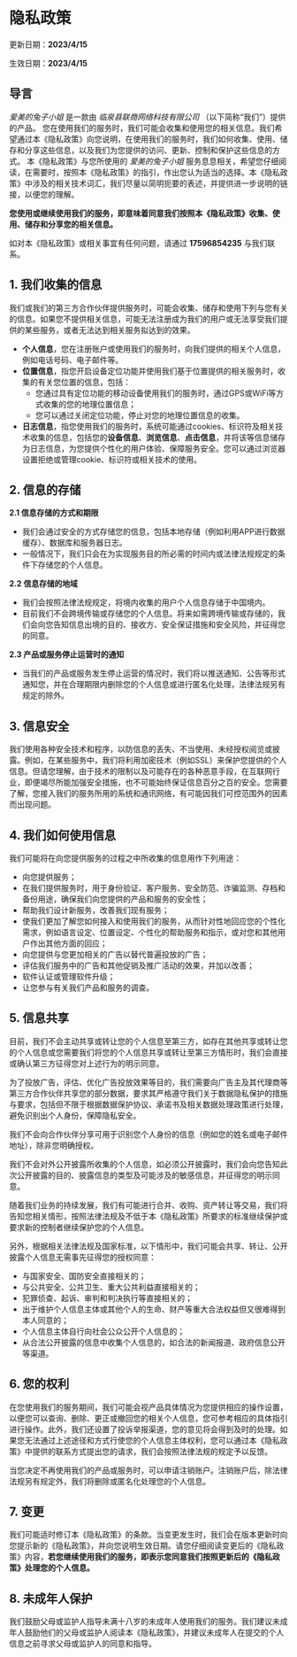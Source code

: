 # 隐私政策

更新日期：**2023/4/15**

生效日期：**2023/4/15**

## 导言

_爱美的兔子小姐_ 是一款由 _临泉县联商网络科技有限公司_ （以下简称“我们”）提供的产品。 您在使用我们的服务时，我们可能会收集和使用您的相关信息。我们希望通过本《隐私政策》向您说明，在使用我们的服务时，我们如何收集、使用、储存和分享这些信息，以及我们为您提供的访问、更新、控制和保护这些信息的方式。 本《隐私政策》与您所使用的 _爱美的兔子小姐_ 服务息息相关，希望您仔细阅读，在需要时，按照本《隐私政策》的指引，作出您认为适当的选择。本《隐私政策》中涉及的相关技术词汇，我们尽量以简明扼要的表述，并提供进一步说明的链接，以便您的理解。

**您使用或继续使用我们的服务，即意味着同意我们按照本《隐私政策》收集、使用、储存和分享您的相关信息。**

如对本《隐私政策》或相关事宜有任何问题，请通过 **17596854235** 与我们联系。

## 1\. 我们收集的信息

我们或我们的第三方合作伙伴提供服务时，可能会收集、储存和使用下列与您有关的信息。如果您不提供相关信息，可能无法注册成为我们的用户或无法享受我们提供的某些服务，或者无法达到相关服务拟达到的效果。

*   **个人信息**，您在注册账户或使用我们的服务时，向我们提供的相关个人信息，例如电话号码、电子邮件等。
*   **位置信息**，指您开启设备定位功能并使用我们基于位置提供的相关服务时，收集的有关您位置的信息，包括：
    *   您通过具有定位功能的移动设备使用我们的服务时，通过GPS或WiFi等方式收集的您的地理位置信息；
    *   您可以通过关闭定位功能，停止对您的地理位置信息的收集。
*   **日志信息**，指您使用我们的服务时，系统可能通过cookies、标识符及相关技术收集的信息，包括您的**设备信息**、**浏览信息**、**点击信息**，并将该等信息储存为日志信息，为您提供个性化的用户体验、保障服务安全。您可以通过浏览器设置拒绝或管理cookie、标识符或相关技术的使用。

## 2\. 信息的存储

**2.1 信息存储的方式和期限**

*   我们会通过安全的方式存储您的信息，包括本地存储（例如利用APP进行数据缓存）、数据库和服务器日志。
*   一般情况下，我们只会在为实现服务目的所必需的时间内或法律法规规定的条件下存储您的个人信息。

**2.2 信息存储的地域**

*   我们会按照法律法规规定，将境内收集的用户个人信息存储于中国境内。
*   目前我们不会跨境传输或存储您的个人信息。将来如需跨境传输或存储的，我们会向您告知信息出境的目的、接收方、安全保证措施和安全风险，并征得您的同意。

**2.3 产品或服务停止运营时的通知**

*   当我们的产品或服务发生停止运营的情况时，我们将以推送通知、公告等形式通知您，并在合理期限内删除您的个人信息或进行匿名化处理，法律法规另有规定的除外。

## 3\. 信息安全

我们使用各种安全技术和程序，以防信息的丢失、不当使用、未经授权阅览或披露。例如，在某些服务中，我们将利用加密技术（例如SSL）来保护您提供的个人信息。但请您理解，由于技术的限制以及可能存在的各种恶意手段，在互联网行业，即便竭尽所能加强安全措施，也不可能始终保证信息百分之百的安全。您需要了解，您接入我们的服务所用的系统和通讯网络，有可能因我们可控范围外的因素而出现问题。

## 4\. 我们如何使用信息

我们可能将在向您提供服务的过程之中所收集的信息用作下列用途：

*   向您提供服务；
*   在我们提供服务时，用于身份验证、客户服务、安全防范、诈骗监测、存档和备份用途，确保我们向您提供的产品和服务的安全性；
*   帮助我们设计新服务，改善我们现有服务；
*   使我们更加了解您如何接入和使用我们的服务，从而针对性地回应您的个性化需求，例如语言设定、位置设定、个性化的帮助服务和指示，或对您和其他用户作出其他方面的回应；
*   向您提供与您更加相关的广告以替代普遍投放的广告；
*   评估我们服务中的广告和其他促销及推广活动的效果，并加以改善；
*   软件认证或管理软件升级；
*   让您参与有关我们产品和服务的调查。

## 5\. 信息共享

目前，我们不会主动共享或转让您的个人信息至第三方，如存在其他共享或转让您的个人信息或您需要我们将您的个人信息共享或转让至第三方情形时，我们会直接或确认第三方征得您对上述行为的明示同意。

为了投放广告，评估、优化广告投放效果等目的，我们需要向广告主及其代理商等第三方合作伙伴共享您的部分数据，要求其严格遵守我们关于数据隐私保护的措施与要求，包括但不限于根据数据保护协议、承诺书及相关数据处理政策进行处理，避免识别出个人身份，保障隐私安全。

我们不会向合作伙伴分享可用于识别您个人身份的信息（例如您的姓名或电子邮件地址），除非您明确授权。

我们不会对外公开披露所收集的个人信息，如必须公开披露时，我们会向您告知此次公开披露的目的、披露信息的类型及可能涉及的敏感信息，并征得您的明示同意。

随着我们业务的持续发展，我们有可能进行合并、收购、资产转让等交易，我们将告知您相关情形，按照法律法规及不低于本《隐私政策》所要求的标准继续保护或要求新的控制者继续保护您的个人信息。

另外，根据相关法律法规及国家标准，以下情形中，我们可能会共享、转让、公开披露个人信息无需事先征得您的授权同意：

*   与国家安全、国防安全直接相关的；
*   与公共安全、公共卫生、重大公共利益直接相关的；
*   犯罪侦查、起诉、审判和判决执行等直接相关的；
*   出于维护个人信息主体或其他个人的生命、财产等重大合法权益但又很难得到本人同意的；
*   个人信息主体自行向社会公众公开个人信息的；
*   从合法公开披露的信息中收集个人信息的，如合法的新闻报道、政府信息公开等渠道。

## 6\. 您的权利

在您使用我们的服务期间，我们可能会视产品具体情况为您提供相应的操作设置，以便您可以查询、删除、更正或撤回您的相关个人信息，您可参考相应的具体指引进行操作。此外，我们还设置了投诉举报渠道，您的意见将会得到及时的处理。如果您无法通过上述途径和方式行使您的个人信息主体权利，您可以通过本《隐私政策》中提供的联系方式提出您的请求，我们会按照法律法规的规定予以反馈。

当您决定不再使用我们的产品或服务时，可以申请注销账户。注销账户后，除法律法规另有规定外，我们将删除或匿名化处理您的个人信息。

## 7\. 变更

我们可能适时修订本《隐私政策》的条款。当变更发生时，我们会在版本更新时向您提示新的《隐私政策》，并向您说明生效日期。请您仔细阅读变更后的《隐私政策》内容，**若您继续使用我们的服务，即表示您同意我们按照更新后的《隐私政策》处理您的个人信息。**

## 8\. 未成年人保护

我们鼓励父母或监护人指导未满十八岁的未成年人使用我们的服务。我们建议未成年人鼓励他们的父母或监护人阅读本《隐私政策》，并建议未成年人在提交的个人信息之前寻求父母或监护人的同意和指导。
